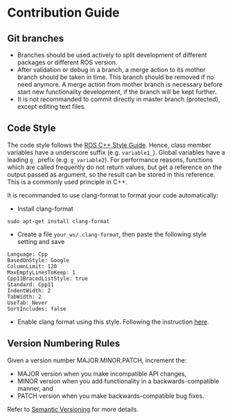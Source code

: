 # Contribution Guide

## Git branches

 - Branches should be used actively to split development of different packages or different ROS version.
 - After validation or debug in a branch, a merge action to its mother branch should be taken in time. This branch should be removed if no need anymore. A merge action from mother branch is necessary before start new functionality development, if the branch will be kept further.
 - It is not recommanded to commit directly in master branch (protected), except editing text files.

## Code Style

The code style follows the [ROS C++ Style Guide](http://wiki.ros.org/CppStyleGuide). Hence, class member variables have a underscore suffix (e.g. `variable1_`). Global variables have a leading `g_` prefix (e.g. `g_variable2`). For performance reasons, functions which are called frequently do not return values, but get a reference on the output passed as argument, so the result can be stored in this reference. This is a commonly used principle in C++.

It is recommanded to use clang-format to format your code automatically:
 - Install clang-format
 ```
 sudo apt-get install clang-format
 ```
 - Create a file `your_ws/.clang-format`, then paste the following style setting and save

 ```
 Language: Cpp
 BasedOnStyle: Google
 ColumnLimit: 120
 MaxEmptyLinesToKeep: 1
 Cpp11BracedListStyle: true
 Standard: Cpp11
 IndentWidth: 2
 TabWidth: 2
 UseTab: Never
 SortIncludes: false
 ```
 - Enable clang format using this style. Following the instruction [here](https://github.com/davetcoleman/roscpp_code_format/blob/master/README.md).

## Version Numbering Rules
Given a version number MAJOR.MINOR.PATCH, increment the:

 - MAJOR version when you make incompatible API changes,
 - MINOR version when you add functionality in a backwards-compatible manner, and
 - PATCH version when you make backwards-compatible bug fixes.
 
 Refer to [Semantic Versioning](https://semver.org/) for more details.
 